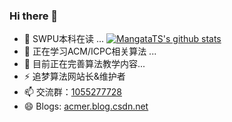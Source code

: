 ### Hi there 👋

- 🔭 SWPU本科在读 ...
[![MangataTS's github stats](https://github-readme-stats.vercel.app/api?username=MangataTS&show_icons=true)](https://github.com/anuraghazra/github-readme-stats)
- 🌱 正在学习ACM/ICPC相关算法 ...
- 👯 目前正在完善算法教学内容...
- ⚡ 追梦算法网站长&维护者
- 📫 交流群：[1055277728](https://jq.qq.com/?_wv=1027&k=Y1N8ePmm)
- 😄 Blogs: [acmer.blog.csdn.net](https://acmer.blog.csdn.net/?type=blog)


